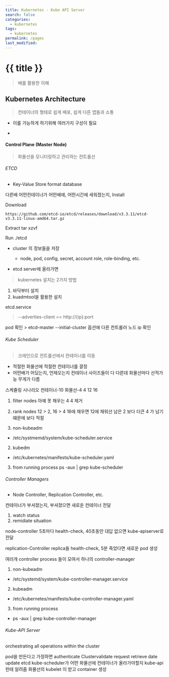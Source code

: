 ```yaml
---
title: Kubernetes - Kube API Server
search: false
categories:
  - kubernetes
tags:
  - kubernetes
permalink: /pages
last_modified:
---
```




# {{ title }}

> 배를 활용한 이해

## Kubernetes Architecture

> 컨테이너의 형태로 쉽게 배포, 쉽게 다른 앱들과 소통
- 이를 가능하게 하기위해 여러가지 구성이 필요

-
#### Control Plane (Master Node)
> 화물선을 모니터링하고 관리하는 컨트롤선


###### ETCD
- Key-Value Store format database

다른배 어떤컨테이너가 어떤배애, 어떤시간에 세워졌는지,
Install

Download
```
https://github.com/etcd-io/etcd/releases/download/v3.3.11/etcd-v3.3.11-linux-amd64.tar.gz
```
Extract
tar xzvf

Run
./etcd

- cluster 의 정보들을 저장
  - node, pod, config, secret, account role, role-binding, etc.

- etcd server에 올라가면



> kubernetes 설치는 2가지 방법
1. 바닥부터 설치
2. kuadmtool을 활용한 설치

etcd.service
> --adverties-client == http://{ip}:port

pod 확인 > etcd-master
--initial-cluster 옵션에 다른 컨트롤러 노드 ip 확인


###### Kube Scheduler
> 크레인으로 컨트롤선에서 컨테이너를 이동

- 적절한 화물선에 적절한 컨테이너를 결정
- 어떤배가 어딨는지, 언제오는지
컨테이너 사이즈들이 다 다른데 화물선마다 선적가능 무게가 다름


스케쥴링 시나리오
컨테이너-10
화물선-4 4 12 16

1. filter nodes
아예 못 채우는 4 4 제거

2. rank nodes
12 > 2, 16 > 4
16에 채우면 12에 채워선 남은 2 보다 더큰 4 가 남기 떄문에 보다 적절


1. non-kubeadm
- /etc/systmemd/system/kube-scheduler.service
2. kubedm
- /etc/kubernetes/manifests/kube-scheduler.yaml
3. from running process
ps -aux | grep kube-scheduler

###### Controller Managers
- Node Controller, Replication Controller, etc.

컨테이너가 부셔졌는지, 부셔졌으면 새로운 컨테이너 전달

1. watch status
2. remidiate situation

node-controller
5초마다 health-check, 40초동안 대답 없으면 kube-apiserver로 전달

replication-Controller
replica들 health-check, 5분 죽었다면 새로운 pod 생성

여러개 controller process 들이 모여서 하나의 controller-manager


1. non-kubeadm
- /etc/systemd/system/kube-controller-manager.service
2. kubeadm
- /etc/kubernetes/manifests/kube-controller-manager.yaml
3. from running process
- ps -aux | grep kube-controller-manager

###### Kube-API Server
orchestrating all operations within the cluster

pod을 만든다고 가정하면
authenticate Clustervalidate request
retrieve date
update etcd
kube-scheduler가 어떤 화물선에 컨테이너가 올라가야할지 kube-api 한테 알려줌
화물선의 kubelet 이 받고 container 생성

